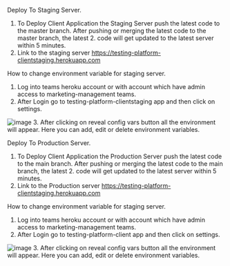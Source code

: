 Deploy To Staging Server.
1. To Deploy Client Application the Staging Server push the latest code to the master branch. After pushing or merging the latest code to the master branch, the latest 2. code will get updated to the latest server within 5 minutes.
3. Link to the staging server https://testing-platform-clientstaging.herokuapp.com 

How to change environment variable for staging server.
1. Log into teams heroku account or with account which have admin access to marketing-management teams.
2. After Login go to testing-platform-clientstaging app and then click on settings. 

![image](https://user-images.githubusercontent.com/50096917/209548870-011ec664-649e-4a45-9db1-276e45c1dc42.png)
3. After clicking on reveal config vars button all the environment will appear. Here you can add, edit or delete environment variables.


Deploy To Production Server.
1. To Deploy Client Application the Production Server push the latest code to the main branch. After pushing or merging the latest code to the main branch, the latest 2. code will get updated to the latest server within 5 minutes.
3. Link to the Production server [https://testing-platform-clientstaging.herokuapp.com ](https://client.marketingmgmt.net/)

How to change environment variable for staging server.
1. Log into teams heroku account or with account which have admin access to marketing-management teams.
2. After Login go to testing-platform-client app and then click on settings. 

![image](https://user-images.githubusercontent.com/50096917/209548870-011ec664-649e-4a45-9db1-276e45c1dc42.png)
3. After clicking on reveal config vars button all the environment will appear. Here you can add, edit or delete environment variables.
